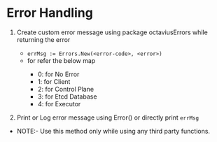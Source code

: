 # Error Handling

1. Create custom error message using package octaviusErrors while returning the error
    - `errMsg := Errors.New(<error-code>, <error>)`
    - for <error-code> refer the below map
        - 0: for No Error
        - 1: for Client
        - 2: for Control Plane
        - 3: for Etcd Database
        - 4: for Executor  		 

2. Print or Log error message using Error() or directly print `errMsg`

- NOTE:- Use this method only while using any third party functions.